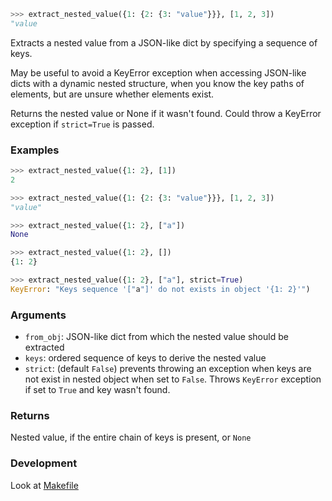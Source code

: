 ```python
>>> extract_nested_value({1: {2: {3: "value"}}}, [1, 2, 3])
"value
```

Extracts a nested value from a JSON-like dict by specifying a sequence of keys.

May be useful to avoid a KeyError exception when accessing JSON-like dicts with a dynamic nested structure,
when you know the key paths of elements, but are unsure whether elements exist.

Returns the nested value or None if it wasn't found. Could throw a KeyError exception if `strict=True` is passed.


### Examples
```python
>>> extract_nested_value({1: 2}, [1])
2

>>> extract_nested_value({1: {2: {3: "value"}}}, [1, 2, 3])
"value"

>>> extract_nested_value({1: 2}, ["a"])
None

>>> extract_nested_value({1: 2}, [])
{1: 2}

>>> extract_nested_value({1: 2}, ["a"], strict=True)
KeyError: "Keys sequence '["a"]' do not exists in object '{1: 2}'")
```

### Arguments
- `from_obj`: JSON-like dict from which the nested value should be extracted
- `keys`: ordered sequence of keys to derive the nested value
- `strict`: (default `False`) prevents throwing an exception when keys are not exist in nested object when set to `False`.
  Throws `KeyError` exception if set to `True` and key wasn't found.


### Returns
Nested value, if the entire chain of keys is present, or `None`

### Development
Look at [Makefile](./Makefile)
